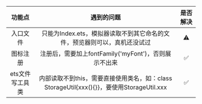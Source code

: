 |    功能点    |                                遇到的问题                                |   是否解决   |
|:---------:|:-------------------------------------------------------------------:|:--------:|
|   入口文件    |              只能为Index.ets，模拟器读取不到其它命名的文件，预览器则可以，真机还没试过              | &#x26a0; |
|   图标注册    |                注册后，需要加上fontFamily('myFont')，否则展示不出来                 |     &#x2705;     |
| ets文件写工具类 | 内部读取不到this，需要直接使用类名，如：class StorageUtil{xxx(){}}，要使用StorageUtil.xxx |     &#x2705;     |


